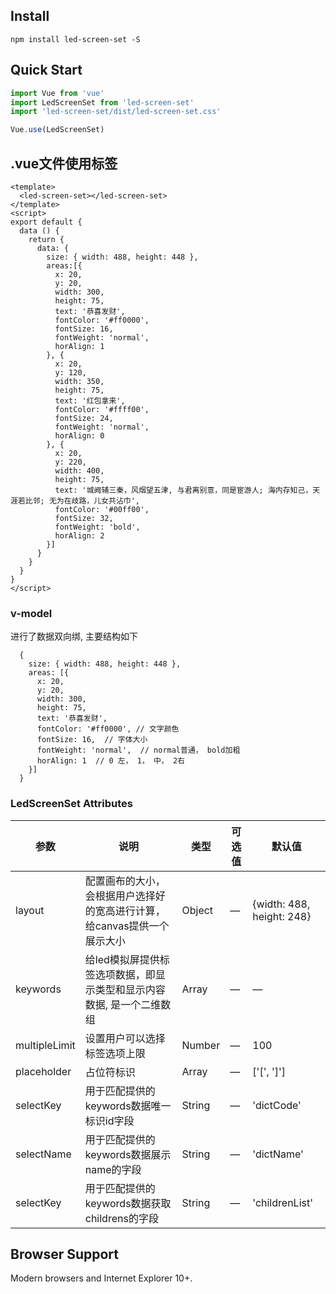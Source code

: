 ## Install
```shell
npm install led-screen-set -S
```

## Quick Start
``` javascript
import Vue from 'vue'
import LedScreenSet from 'led-screen-set'
import 'led-screen-set/dist/led-screen-set.css'

Vue.use(LedScreenSet)

```

## .vue文件使用标签
```
<template>
  <led-screen-set></led-screen-set>
</template>
<script>
export default {
  data () {
    return {
      data: {
        size: { width: 488, height: 448 },
        areas:[{
          x: 20,
          y: 20,
          width: 300,
          height: 75,
          text: '恭喜发财',
          fontColor: '#ff0000',
          fontSize: 16,
          fontWeight: 'normal',
          horAlign: 1
        }, {
          x: 20,
          y: 120,
          width: 350,
          height: 75,
          text: '红包拿来',
          fontColor: '#ffff00',
          fontSize: 24,
          fontWeight: 'normal',
          horAlign: 0
        }, {
          x: 20,
          y: 220,
          width: 400,
          height: 75,
          text: '城阙辅三秦，风烟望五津, 与君离别意，同是宦游人; 海内存知己，天涯若比邻; 无为在歧路，儿女共沾巾',
          fontColor: '#00ff00',
          fontSize: 32,
          fontWeight: 'bold',
          horAlign: 2
        }]
      }
    }
  }
}
</script>
```
### v-model 
进行了数据双向绑, 主要结构如下
```
  {
    size: { width: 488, height: 448 },
    areas: [{
      x: 20,
      y: 20,
      width: 300,
      height: 75,
      text: '恭喜发财',
      fontColor: '#ff0000', // 文字颜色
      fontSize: 16,  // 字体大小
      fontWeight: 'normal',  // normal普通， bold加粗
      horAlign: 1  // 0 左， 1， 中， 2右
    }]
  }
```

### LedScreenSet Attributes
| 参数         | 说明            | 类型            | 可选值                 | 默认值   |
|------------- |---------------- |---------------- |---------------------- |-------- |
| layout       | 配置画布的大小，会根据用户选择好的宽高进行计算，给canvas提供一个展示大小 | Object  | — | {width: 488, height: 248} |
| keywords     | 给led模拟屏提供标签选项数据，即显示类型和显示内容数据, 是一个二维数组 | Array | — | — |
| multipleLimit| 设置用户可以选择标签选项上限 | Number  |    —  |  100 |
| placeholder  | 占位符标识     | Array |  —  | ['[', ']']|
| selectKey    | 用于匹配提供的keywords数据唯一标识id字段 | String |  —  | 'dictCode' |
| selectName   | 用于匹配提供的keywords数据展示name的字段 | String |  —  | 'dictName' |
| selectKey    | 用于匹配提供的keywords数据获取childrens的字段 | String |  —  | 'childrenList' |
## Browser Support
Modern browsers and Internet Explorer 10+.
